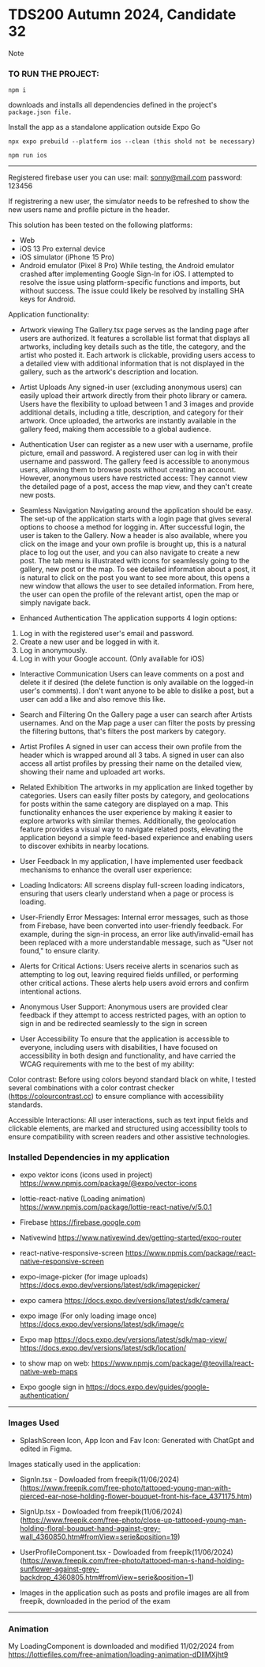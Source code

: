 # TDS200 Autumn 2024, Candidate 32

> [!NOTE]
> ### TO RUN THE PROJECT:
> ```
> npm i
> ```
> downloads and installs all dependencies defined in the project's ``` package.json file. ```
>
> Install the app as a standalone application outside Expo Go
> ```
> npx expo prebuild --platform ios --clean (this shold not be necessary)
>
> npm run ios
> ```
---

Registered firebase user you can use:
mail: sonny@mail.com
password: 123456

If registrering a new user, the simulator needs to be refreshed to show the new users name and profile picture in the header.


This solution has been tested on the following platforms:
- Web
- iOS 13 Pro external device
- iOS simulator (iPhone 15 Pro)
- Android emulator (Pixel 8 Pro) While testing, the Android emulator crashed after implementing Google Sign-In for iOS. I attempted to resolve the issue using platform-specific functions and imports, but without success. The issue could likely be resolved by installing SHA keys for Android.


Application functionality:
- Artwork viewing
The Gallery.tsx page serves as the landing page after users are authorized. It features a scrollable list format that displays all artworks, including key details such as the title, the category, and the artist who posted it.
Each artwork is clickable, providing users access to a detailed view with additional information that is not displayed in the gallery, such as the artwork's description and location.


- Artist Uploads
Any signed-in user (excluding anonymous users) can easily upload their artwork directly from their photo library or camera. Users have the flexibility to upload between 1 and 3 images and provide additional details, including a title, description, and category for their artwork.
Once uploaded, the artworks are instantly available in the gallery feed, making them accessible to a global audience.


- Authentication
User can register as a new user with a username, profile picture, email and password.
A registered user can log in with their username and password.
The gallery feed is accessible to anonymous users, allowing them to browse posts without creating an account. However, anonymous users have restricted access: They cannot view the detailed page of a post, access the map view, and they can't create new posts.


- Seamless Navigation
Navigating around the application should be easy. The set-up of the application starts with a login page that gives several options to choose a method for logging in. After successful login, the user is taken to the Gallery. Now a header is also available, where you click on the image and your own profile is brought up, this is a natural place to log out the user, and you can also navigate to create a new post.
The tab menu is illustrated with icons for seamlessly going to the gallery, new post or the map.
To see detailed information about a post, it is natural to click on the post you want to see more about, this opens a new window that allows the user to see detailed information. From here, the user can open the profile of the relevant artist, open the map or simply navigate back.


- Enhanced Authentication
The application supports 4 login options:
1. Log in with the registered user's email and password.
2. Create a new user and be logged in with it.
3. Log in anonymously.
3. Log in with your Google account. (Only available for iOS)


- Interactive Communication
Users can leave comments on a post and delete it if desired (the delete function is only available on the logged-in user's comments). I don't want anyone to be able to dislike a post, but a user can add a like and also remove this like.


- Search and Filtering
On the Gallery page a user can search after Artists usernames. And on the Map page a user can filter the posts by pressing the filtering buttons, that's filters the post markers by category.


- Artist Profiles
A signed in user can access their own profile from the header which is wrapped around all 3 tabs.
A signed in user can also access all artist profiles by pressing their name on the detailed view, showing their name and uploaded art works.


- Related Exhibition
The artworks in my application are linked together by categories. Users can easily filter posts by category, and geolocations for posts within the same category are displayed on a map. This functionality enhances the user experience by making it easier to explore artworks with similar themes. Additionally, the geolocation feature provides a visual way to navigate related posts, elevating the application beyond a simple feed-based experience and enabling users to discover exhibits in nearby locations.


- User Feedback
In my application, I have implemented user feedback mechanisms to enhance the overall user experience:

- Loading Indicators: All screens display full-screen loading indicators, ensuring that users clearly understand when a page or process is loading.
- User-Friendly Error Messages: Internal error messages, such as those from Firebase, have been converted into user-friendly feedback. For example, during the sign-in process, an error like auth/invalid-email has been replaced with a more understandable message, such as "User not found," to ensure clarity.
- Alerts for Critical Actions: Users receive alerts in scenarios such as attempting to log out, leaving required fields unfilled, or performing other critical actions. These alerts help users avoid errors and confirm intentional actions.
- Anonymous User Support: Anonymous users are provided clear feedback if they attempt to access restricted pages, with an option to sign in and be redirected seamlessly to the sign in screen


- User Accessibility
To ensure that the application is accessible to everyone, including users with disabilities, I have focused on accessibility in both design and functionality, and have carried the WCAG requirements with me to the best of my ability:

Color contrast: Before using colors beyond standard black on white, I tested several combinations with a color contrast checker (https://colourcontrast.cc) to ensure compliance with accessibility standards.

Accessible Interactions: All user interactions, such as text input fields and clickable elements, are marked and structured using accessibility tools to ensure compatibility with screen readers and other assistive technologies.


### Installed Dependencies in my application 
* expo vektor icons (icons used in project)
https://www.npmjs.com/package/@expo/vector-icons

* lottie-react-native (Loading animation)
https://www.npmjs.com/package/lottie-react-native/v/5.0.1

* Firebase
https://firebase.google.com

* Nativewind
https://www.nativewind.dev/getting-started/expo-router

* react-native-responsive-screen
https://www.npmjs.com/package/react-native-responsive-screen

* expo-image-picker (for image uploads)
https://docs.expo.dev/versions/latest/sdk/imagepicker/

* expo camera
https://docs.expo.dev/versions/latest/sdk/camera/

* expo image (For only loading image once)
https://docs.expo.dev/versions/latest/sdk/image/c

* Expo map
https://docs.expo.dev/versions/latest/sdk/map-view/
https://docs.expo.dev/versions/latest/sdk/location/

* to show map on web:
https://www.npmjs.com/package/@teovilla/react-native-web-maps 

* Expo google sign in
https://docs.expo.dev/guides/google-authentication/
---

### Images Used
- SplashScreen Icon, App Icon and Fav Icon:
Generated with ChatGpt and edited in Figma.

Images statically used in the application:
- SignIn.tsx - Dowloaded from freepik(11/06/2024)
(https://www.freepik.com/free-photo/tattooed-young-man-with-pierced-ear-nose-holding-flower-bouquet-front-his-face_4371175.htm)

- SignUp.tsx - Dowloaded from freepik(11/06/2024)
(https://www.freepik.com/free-photo/close-up-tattooed-young-man-holding-floral-bouquet-hand-against-grey-wall_4360850.htm#fromView=serie&position=19)

- UserProfileComponent.tsx - Dowloaded from freepik(11/06/2024)
(https://www.freepik.com/free-photo/tattooed-man-s-hand-holding-sunflower-against-grey-backdrop_4360805.htm#fromView=serie&position=1)

- Images in the application such as posts and profile images are all from freepik, downloaded in the period of the exam

---
### Animation
My LoadingComponent is downloaded and modified 11/02/2024
from https://lottiefiles.com/free-animation/loading-animation-dDllMXjht9 


